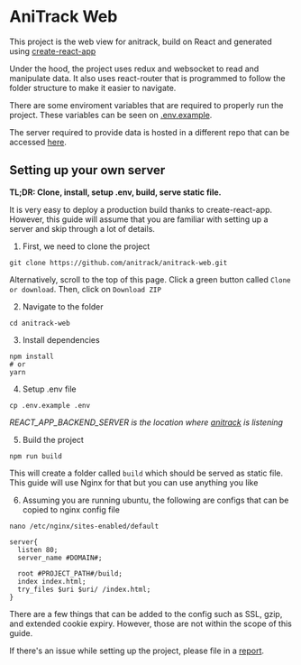 # AniTrack Web
This project is the web view for anitrack, build on React and generated using [create-react-app](https://github.com/facebookincubator/create-react-app/blob/master/packages/react-scripts/template/README.md)

Under the hood, the project uses redux and websocket to read and manipulate data. It also uses react-router that is programmed to follow the folder structure to make it easier to navigate.

There are some enviroment variables that are required to properly run the project. These variables can be seen on [.env.example](https://github.com/anitrack/anitrack-web/blob/master/.env.example).

The server required to provide data is hosted in a different repo that can be accessed [here](https://github.com/anitrack/anitrack).

## Setting up your own server
**TL;DR: Clone, install, setup .env, build, serve static file.**

It is very easy to deploy a production build thanks to create-react-app. However, this guide will assume that you are familiar with setting up a server and skip through a lot of details.

1. First, we need to clone the project
```
git clone https://github.com/anitrack/anitrack-web.git
```
Alternatively, scroll to the top of this page. Click a green button called `Clone or download`. Then, click on `Download ZIP`

2. Navigate to the folder
```
cd anitrack-web
```

3. Install dependencies
```
npm install
# or
yarn
```

4. Setup .env file
```
cp .env.example .env
```
*REACT_APP_BACKEND_SERVER is the location where [anitrack](https://github.com/anitrack/anitrack) is listening*

5. Build the project
```
npm run build
```
This will create a folder called `build` which should be served as static file. This guide will use Nginx for that but you can use anything you like

6. Assuming you are running ubuntu, the following are configs that can be copied to nginx config file
```
nano /etc/nginx/sites-enabled/default
```
```
server{
  listen 80;
  server_name #DOMAIN#;

  root #PROJECT_PATH#/build;
  index index.html;
  try_files $uri $uri/ /index.html;
}
```
There are a few things that can be added to the config such as SSL, gzip, and extended cookie expiry. However, those are not within the scope of this guide.

If there's an issue while setting up the project, please file in a [report](https://github.com/anitrack/anitrack-web/issues/new).
